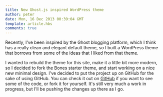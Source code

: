 ```yaml
---
title: New Ghost.js inspired WordPress theme
author: peter
date: Mon, 16 Dec 2013 00:39:04 GMT
template: article.hbs
comments: true
---
```


Recently, I've been inspired by the Ghost blogging platform, which I think has a really clean and elegant default theme, so I built a WordPress theme that borrows from some of the ideas that I liked from that theme.
<span class="more"></span>

I wanted to rebuild the theme for this site, make it a little bit more modern, so I decided to fork the Bones starter theme, and start working on a nice new minimal design. I've decided to put the project up on GitHub for the sake of using GitHub. You can check it out on [GitHub](https://github.com/petethedude/technoholic.ca) if you want to see some of the code, or fork it for yourself. It's still very much a work in progress, but I'll be pushing the changes up there as I go.